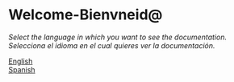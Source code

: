 # Welcome-Bienvneid@

*Select the language in which you want to see the documentation.*<br />
*Selecciona el idioma en el cual quieres ver la documentación.*

[English](https://github.com/DavidTorresBrandlive/more-docs/blob/master/en/TABLE-OF-CONTENT.md)<br />
[Spanish](https://github.com/DavidTorresBrandlive/more-docs/blob/master/es/TABLA-DE-CONTENIDO.md)